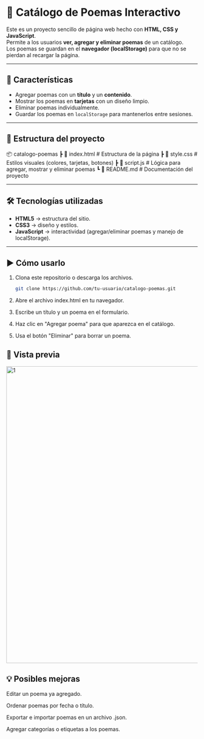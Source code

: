 # 📖 Catálogo de Poemas Interactivo

Este es un proyecto sencillo de página web hecho con **HTML, CSS y JavaScript**.  
Permite a los usuarios **ver, agregar y eliminar poemas** de un catálogo.  
Los poemas se guardan en el **navegador (localStorage)** para que no se pierdan al recargar la página.

---

## 🚀 Características
- Agregar poemas con un **título** y un **contenido**.
- Mostrar los poemas en **tarjetas** con un diseño limpio.
- Eliminar poemas individualmente.
- Guardar los poemas en `localStorage` para mantenerlos entre sesiones.

---

## 📂 Estructura del proyecto
📦 catalogo-poemas
┣ 📜 index.html # Estructura de la página
┣ 📜 style.css # Estilos visuales (colores, tarjetas, botones)
┣ 📜 script.js # Lógica para agregar, mostrar y eliminar poemas
┗ 📜 README.md # Documentación del proyecto


---

## 🛠️ Tecnologías utilizadas
- **HTML5** → estructura del sitio.
- **CSS3** → diseño y estilos.
- **JavaScript** → interactividad (agregar/eliminar poemas y manejo de localStorage).

---

## ▶️ Cómo usarlo
1. Clona este repositorio o descarga los archivos.
   ```bash
   git clone https://github.com/tu-usuario/catalogo-poemas.git
   
1. Abre el archivo index.html en tu navegador.

1. Escribe un título y un poema en el formulario.

1. Haz clic en "Agregar poema" para que aparezca en el catálogo.

1. Usa el botón "Eliminar" para borrar un poema.

## 📸 Vista previa

<img width="1897" height="781" alt="1" src="https://github.com/user-attachments/assets/ac11fa5e-e7fe-45e0-9b4f-622b72346210" />

## 💡 Posibles mejoras

Editar un poema ya agregado.

Ordenar poemas por fecha o título.

Exportar e importar poemas en un archivo .json.

Agregar categorías o etiquetas a los poemas.
